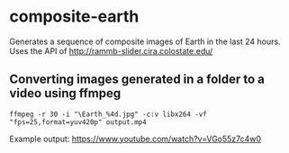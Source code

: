 # composite-earth
Generates a sequence of composite images of Earth in the last 24 hours.
Uses the API of http://rammb-slider.cira.colostate.edu/

## Converting images generated in a folder to a video using ffmpeg
`ffmpeg -r 30 -i "\Earth_%4d.jpg" -c:v libx264 -vf "fps=25,format=yuv420p" output.mp4`

Example output: https://www.youtube.com/watch?v=VGo55z7c4w0
